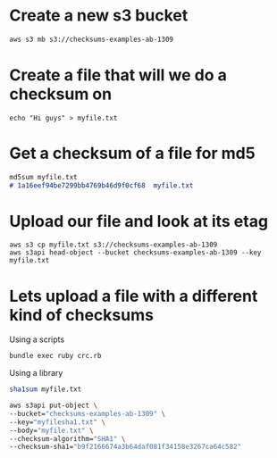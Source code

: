 # Create a new s3 bucket 

```md 
aws s3 mb s3://checksums-examples-ab-1309
```

# Create a file that will we do a checksum on

```
echo "Hi guys" > myfile.txt
```

# Get a checksum of a file for md5

```md
md5sum myfile.txt
# 1a16eef94be7299bb4769b46d9f0cf68  myfile.txt
```

# Upload our file and look at its etag 

```
aws s3 cp myfile.txt s3://checksums-examples-ab-1309
aws s3api head-object --bucket checksums-examples-ab-1309 --key myfile.txt
```

# Lets upload a file with a different kind of checksums 

Using a scripts
```sh
bundle exec ruby crc.rb
```

Using a library
```sh
sha1sum myfile.txt
```

```sh
aws s3api put-object \
--bucket="checksums-examples-ab-1309" \
--key="myfilesha1.txt" \ 
--body="myfile.txt" \
--checksum-algorithm="SHA1" \
--checksum-sha1="b9f2166674a3b64daf081f34158e3267ca64c582"
```